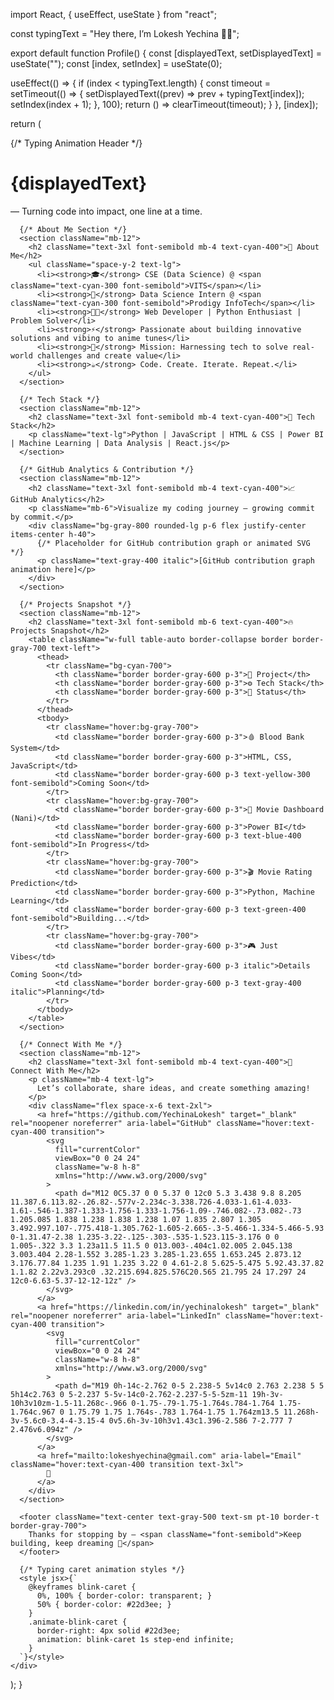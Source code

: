 import React, { useEffect, useState } from "react";

const typingText = "Hey there, I’m Lokesh Yechina 👨‍💻";

export default function Profile() {
  const [displayedText, setDisplayedText] = useState("");
  const [index, setIndex] = useState(0);

  useEffect(() => {
    if (index < typingText.length) {
      const timeout = setTimeout(() => {
        setDisplayedText((prev) => prev + typingText[index]);
        setIndex(index + 1);
      }, 100);
      return () => clearTimeout(timeout);
    }
  }, [index]);

  return (
    <div className="min-h-screen bg-gradient-to-br from-gray-900 via-gray-800 to-gray-900 text-gray-200 p-8 font-sans max-w-4xl mx-auto">
      {/* Typing Animation Header */}
      <h1 className="text-4xl md:text-5xl font-bold mb-6 tracking-wide">
        <span className="border-r-4 border-cyan-400 pr-2 animate-blink-caret">
          {displayedText}
        </span>
      </h1>
      <p className="italic text-lg mb-10">— Turning code into impact, one line at a time.</p>

      {/* About Me Section */}
      <section className="mb-12">
        <h2 className="text-3xl font-semibold mb-4 text-cyan-400">🧠 About Me</h2>
        <ul className="space-y-2 text-lg">
          <li><strong>🎓</strong> CSE (Data Science) @ <span className="text-cyan-300 font-semibold">VITS</span></li>
          <li><strong>💼</strong> Data Science Intern @ <span className="text-cyan-300 font-semibold">Prodigy InfoTech</span></li>
          <li><strong>🧑‍💻</strong> Web Developer | Python Enthusiast | Problem Solver</li>
          <li><strong>⚡</strong> Passionate about building innovative solutions and vibing to anime tunes</li>
          <li><strong>🎯</strong> Mission: Harnessing tech to solve real-world challenges and create value</li>
          <li><strong>☕</strong> Code. Create. Iterate. Repeat.</li>
        </ul>
      </section>

      {/* Tech Stack */}
      <section className="mb-12">
        <h2 className="text-3xl font-semibold mb-4 text-cyan-400">🧰 Tech Stack</h2>
        <p className="text-lg">Python | JavaScript | HTML & CSS | Power BI | Machine Learning | Data Analysis | React.js</p>
      </section>

      {/* GitHub Analytics & Contribution */}
      <section className="mb-12">
        <h2 className="text-3xl font-semibold mb-4 text-cyan-400">📈 GitHub Analytics</h2>
        <p className="mb-6">Visualize my coding journey — growing commit by commit.</p>
        <div className="bg-gray-800 rounded-lg p-6 flex justify-center items-center h-40">
          {/* Placeholder for GitHub contribution graph or animated SVG */}
          <p className="text-gray-400 italic">[GitHub contribution graph animation here]</p>
        </div>
      </section>

      {/* Projects Snapshot */}
      <section className="mb-12">
        <h2 className="text-3xl font-semibold mb-6 text-cyan-400">🔥 Projects Snapshot</h2>
        <table className="w-full table-auto border-collapse border border-gray-700 text-left">
          <thead>
            <tr className="bg-cyan-700">
              <th className="border border-gray-600 p-3">💼 Project</th>
              <th className="border border-gray-600 p-3">⚙️ Tech Stack</th>
              <th className="border border-gray-600 p-3">📌 Status</th>
            </tr>
          </thead>
          <tbody>
            <tr className="hover:bg-gray-700">
              <td className="border border-gray-600 p-3">🩸 Blood Bank System</td>
              <td className="border border-gray-600 p-3">HTML, CSS, JavaScript</td>
              <td className="border border-gray-600 p-3 text-yellow-300 font-semibold">Coming Soon</td>
            </tr>
            <tr className="hover:bg-gray-700">
              <td className="border border-gray-600 p-3">🎥 Movie Dashboard (Nani)</td>
              <td className="border border-gray-600 p-3">Power BI</td>
              <td className="border border-gray-600 p-3 text-blue-400 font-semibold">In Progress</td>
            </tr>
            <tr className="hover:bg-gray-700">
              <td className="border border-gray-600 p-3">🎬 Movie Rating Prediction</td>
              <td className="border border-gray-600 p-3">Python, Machine Learning</td>
              <td className="border border-gray-600 p-3 text-green-400 font-semibold">Building...</td>
            </tr>
            <tr className="hover:bg-gray-700">
              <td className="border border-gray-600 p-3">🎮 Just Vibes</td>
              <td className="border border-gray-600 p-3 italic">Details Coming Soon</td>
              <td className="border border-gray-600 p-3 text-gray-400 italic">Planning</td>
            </tr>
          </tbody>
        </table>
      </section>

      {/* Connect With Me */}
      <section className="mb-12">
        <h2 className="text-3xl font-semibold mb-4 text-cyan-400">📡 Connect With Me</h2>
        <p className="mb-4 text-lg">
          Let’s collaborate, share ideas, and create something amazing!
        </p>
        <div className="flex space-x-6 text-2xl">
          <a href="https://github.com/YechinaLokesh" target="_blank" rel="noopener noreferrer" aria-label="GitHub" className="hover:text-cyan-400 transition">
            <svg
              fill="currentColor"
              viewBox="0 0 24 24"
              className="w-8 h-8"
              xmlns="http://www.w3.org/2000/svg"
            >
              <path d="M12 0C5.37 0 0 5.37 0 12c0 5.3 3.438 9.8 8.205 11.387.6.113.82-.26.82-.577v-2.234c-3.338.726-4.033-1.61-4.033-1.61-.546-1.387-1.333-1.756-1.333-1.756-1.09-.746.082-.73.082-.73 1.205.085 1.838 1.238 1.838 1.238 1.07 1.835 2.807 1.305 3.492.997.107-.775.418-1.305.762-1.605-2.665-.3-5.466-1.334-5.466-5.93 0-1.31.47-2.38 1.235-3.22-.125-.303-.535-1.523.115-3.176 0 0 1.005-.322 3.3 1.23a11.5 11.5 0 013.003-.404c1.02.005 2.045.138 3.003.404 2.28-1.552 3.285-1.23 3.285-1.23.655 1.653.245 2.873.12 3.176.77.84 1.235 1.91 1.235 3.22 0 4.61-2.8 5.625-5.475 5.92.43.37.82 1.1.82 2.22v3.293c0 .32.215.694.825.576C20.565 21.795 24 17.297 24 12c0-6.63-5.37-12-12-12z" />
            </svg>
          </a>
          <a href="https://linkedin.com/in/yechinalokesh" target="_blank" rel="noopener noreferrer" aria-label="LinkedIn" className="hover:text-cyan-400 transition">
            <svg
              fill="currentColor"
              viewBox="0 0 24 24"
              className="w-8 h-8"
              xmlns="http://www.w3.org/2000/svg"
            >
              <path d="M19 0h-14c-2.762 0-5 2.238-5 5v14c0 2.763 2.238 5 5 5h14c2.763 0 5-2.237 5-5v-14c0-2.762-2.237-5-5-5zm-11 19h-3v-10h3v10zm-1.5-11.268c-.966 0-1.75-.79-1.75-1.764s.784-1.764 1.75-1.764c.967 0 1.75.79 1.75 1.764s-.783 1.764-1.75 1.764zm13.5 11.268h-3v-5.6c0-3.4-4-3.15-4 0v5.6h-3v-10h3v1.43c1.396-2.586 7-2.777 7 2.476v6.094z" />
            </svg>
          </a>
          <a href="mailto:lokeshyechina@gmail.com" aria-label="Email" className="hover:text-cyan-400 transition text-3xl">
            📧
          </a>
        </div>
      </section>

      <footer className="text-center text-gray-500 text-sm pt-10 border-t border-gray-700">
        Thanks for stopping by — <span className="font-semibold">Keep building, keep dreaming 🚀</span>
      </footer>

      {/* Typing caret animation styles */}
      <style jsx>{`
        @keyframes blink-caret {
          0%, 100% { border-color: transparent; }
          50% { border-color: #22d3ee; }
        }
        .animate-blink-caret {
          border-right: 4px solid #22d3ee;
          animation: blink-caret 1s step-end infinite;
        }
      `}</style>
    </div>
  );
}
